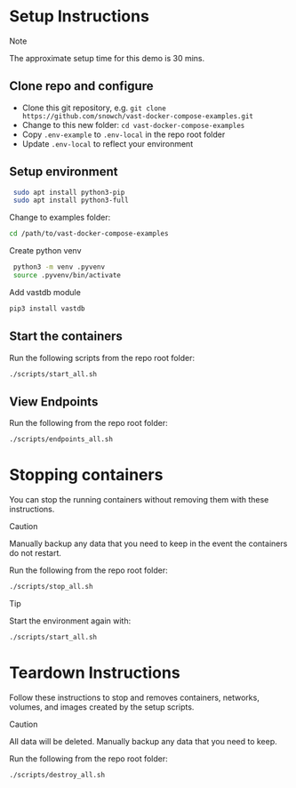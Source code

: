 # Setup Instructions

> [!NOTE]
> The approximate setup time for this demo is 30 mins.

## Clone repo and configure

- Clone this git repository, e.g. `git clone https://github.com/snowch/vast-docker-compose-examples.git`
- Change to this new folder: `cd vast-docker-compose-examples`
- Copy `.env-example` to `.env-local` in the repo root folder
- Update `.env-local` to reflect your environment

## Setup environment

```bash
 sudo apt install python3-pip
 sudo apt install python3-full
```

Change to examples folder:

```bash
cd /path/to/vast-docker-compose-examples
```

Create python venv

```bash
 python3 -m venv .pyvenv
 source .pyvenv/bin/activate
```

Add vastdb module

```bash
pip3 install vastdb
```

## Start the containers

Run the following scripts from the repo root folder:

```bash
./scripts/start_all.sh
```

## View Endpoints

Run the following from the repo root folder:

```bash
./scripts/endpoints_all.sh
```

# Stopping containers

You can stop the running containers without removing them with these instructions.

> [!CAUTION]
> Manually backup any data that you need to keep in the event the containers do not restart.

Run the following from the repo root folder:

```bash
./scripts/stop_all.sh
```

> [!TIP]
> Start the environment again with:
> ```bash
> ./scripts/start_all.sh
> ```


# Teardown Instructions

Follow these instructions to stop and removes containers, networks, volumes, and images created by the setup scripts.

> [!CAUTION]
> All data will be deleted. Manually backup any data that you need to keep.

Run the following from the repo root folder:

```bash
./scripts/destroy_all.sh
```


